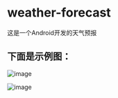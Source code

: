 # weather-forecast
这是一个Android开发的天气预报

## 下面是示例图：

![image](https://github.com/sgynb111/weather-forecast/assets/92137638/b668f460-4975-46b8-b3fe-9a73c0797e4e)

![image](https://github.com/sgynb111/weather-forecast/assets/92137638/d609a6c6-f677-406d-a807-30f5db4a7531)
